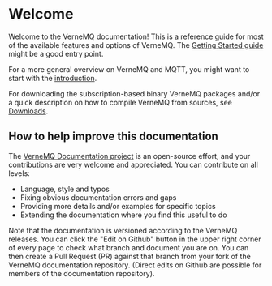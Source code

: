 # Welcome

Welcome to the VerneMQ documentation! This is a reference guide for most of the available features and options of VerneMQ. The [Getting Started guide](getting-started.md) might be a good entry point.



For a more general overview on VerneMQ and MQTT, you might want to start with the [introduction](https://vernemq.com/intro/index.html).

For downloading the subscription-based binary VerneMQ packages and/or a quick description on how to compile VerneMQ from sources, see [Downloads](https://vernemq.com/downloads/index.html).

## How to help improve this documentation

The [VerneMQ Documentation project](https://github.com/vernemq/vmq-docs) is an open-source effort, and your contributions are very welcome and appreciated. 
You can contribute on all levels:
- Language, style and typos
- Fixing obvious documentation errors and gaps
- Providing more details and/or examples for specific topics
- Extending the documentation where you find this useful to do

Note that the documentation is versioned according to the VerneMQ releases. You can click the "Edit on Github" button in the upper right corner of every page to check what branch and document you are on. You can then create a Pull Request (PR) against that branch from your fork of the VerneMQ documentation repository. (Direct edits on Github are possible for members of the documentation repository).

